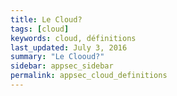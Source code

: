 ```yaml
---
title: Le Cloud?
tags: [cloud]
keywords: cloud, définitions
last_updated: July 3, 2016
summary: "Le Clooud?"
sidebar: appsec_sidebar
permalink: appsec_cloud_definitions
---
```


